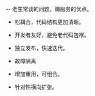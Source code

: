 
-- 老生常谈的问题，微服务的优点。

* 松耦合，代码结构更加清晰。

* 开发者友好，避免老代码包袱。

* 独立发布，快速迭代。

* 故障隔离

* 增加重用，可组合。

* 针对性横向扩张。